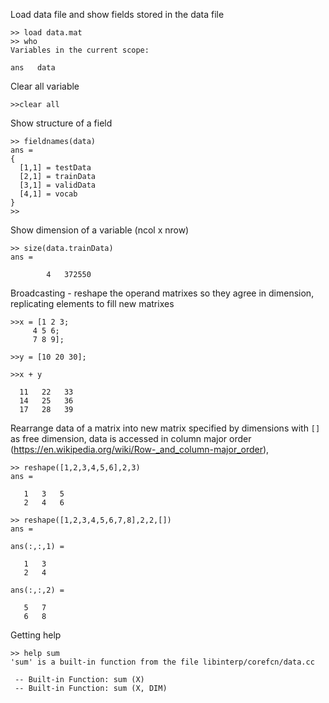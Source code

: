 Load data file and show fields stored in the data file

    >> load data.mat
    >> who
    Variables in the current scope:

    ans   data

Clear all variable

    >>clear all
    
Show structure of a field

    >> fieldnames(data)
    ans =
    {
      [1,1] = testData
      [2,1] = trainData
      [3,1] = validData
      [4,1] = vocab
    }
    >>

Show dimension of a variable (ncol x nrow)

    >> size(data.trainData)
    ans =

            4   372550

Broadcasting - reshape the operand matrixes so they agree in dimension, replicating elements to fill new matrixes

    >>x = [1 2 3;
         4 5 6;
         7 8 9];

    >>y = [10 20 30];

    >>x + y

      11   22   33
      14   25   36
      17   28   39

Rearrange data of a matrix into new matrix specified by dimensions with `[]` as free dimension, data is accessed in column major order (https://en.wikipedia.org/wiki/Row-_and_column-major_order),

    >> reshape([1,2,3,4,5,6],2,3)
    ans =

       1   3   5
       2   4   6    

    >> reshape([1,2,3,4,5,6,7,8],2,2,[])
    ans =

    ans(:,:,1) =

       1   3
       2   4

    ans(:,:,2) =

       5   7
       6   8

Getting help

    >> help sum
    'sum' is a built-in function from the file libinterp/corefcn/data.cc

     -- Built-in Function: sum (X)
     -- Built-in Function: sum (X, DIM)
